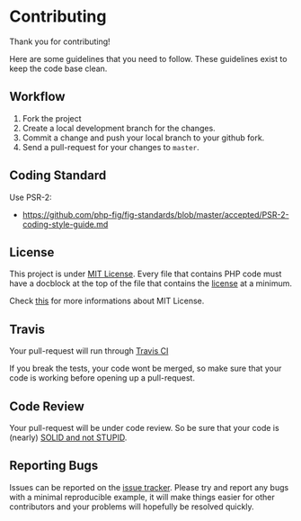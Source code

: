 # Contributing

Thank you for contributing!

Here are some guidelines that you need to follow.
These guidelines exist to keep the code base clean.

## Workflow

1. Fork the project
2. Create a local development branch for the changes.
3. Commit a change and push your local branch to your github fork.
4. Send a pull-request for your changes to `master`.

## Coding Standard

Use PSR-2:

* https://github.com/php-fig/fig-standards/blob/master/accepted/PSR-2-coding-style-guide.md

## License

This project is under [MIT License](https://github.com/mamuz/phalcon-application/blob/master/LICENSE).
Every file that contains PHP code must have a docblock at the top of the file
that contains the [license](https://github.com/mamuz/phalcon-application/blob/master/LICENSE) at a minimum.

Check [this](http://choosealicense.com/licenses/mit) for more informations about MIT License.

## Travis

Your pull-request will run through [Travis CI](http://www.travis-ci.org)

If you break the tests, your code wont be merged,
so make sure that your code is working before opening up a pull-request.

## Code Review

Your pull-request will be under code review.
So be sure that your code is (nearly) [SOLID and not STUPID](http://williamdurand.fr/2013/07/30/from-stupid-to-solid-code/).

## Reporting Bugs

Issues can be reported on the [issue tracker](https://github.com/mamuz/phalcon-application/issues).
Please try and report any bugs with a minimal reproducible example,
it will make things easier for other contributors and your problems will hopefully be resolved quickly.

